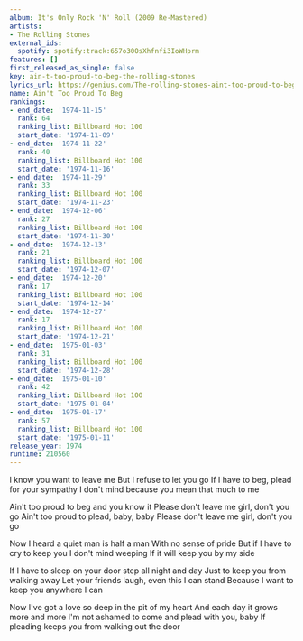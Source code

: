 ```yaml
---
album: It's Only Rock 'N' Roll (2009 Re-Mastered)
artists:
- The Rolling Stones
external_ids:
  spotify: spotify:track:657o30OsXhfnfi3IoWHprm
features: []
first_released_as_single: false
key: ain-t-too-proud-to-beg-the-rolling-stones
lyrics_url: https://genius.com/The-rolling-stones-aint-too-proud-to-beg-lyrics
name: Ain't Too Proud To Beg
rankings:
- end_date: '1974-11-15'
  rank: 64
  ranking_list: Billboard Hot 100
  start_date: '1974-11-09'
- end_date: '1974-11-22'
  rank: 40
  ranking_list: Billboard Hot 100
  start_date: '1974-11-16'
- end_date: '1974-11-29'
  rank: 33
  ranking_list: Billboard Hot 100
  start_date: '1974-11-23'
- end_date: '1974-12-06'
  rank: 27
  ranking_list: Billboard Hot 100
  start_date: '1974-11-30'
- end_date: '1974-12-13'
  rank: 21
  ranking_list: Billboard Hot 100
  start_date: '1974-12-07'
- end_date: '1974-12-20'
  rank: 17
  ranking_list: Billboard Hot 100
  start_date: '1974-12-14'
- end_date: '1974-12-27'
  rank: 17
  ranking_list: Billboard Hot 100
  start_date: '1974-12-21'
- end_date: '1975-01-03'
  rank: 31
  ranking_list: Billboard Hot 100
  start_date: '1974-12-28'
- end_date: '1975-01-10'
  rank: 42
  ranking_list: Billboard Hot 100
  start_date: '1975-01-04'
- end_date: '1975-01-17'
  rank: 57
  ranking_list: Billboard Hot 100
  start_date: '1975-01-11'
release_year: 1974
runtime: 210560
---
```

I know you want to leave me
But I refuse to let you go
If I have to beg, plead for your sympathy
I don't mind because you mean that much to me


Ain't too proud to beg and you know it
Please don't leave me girl, don't you go
Ain't too proud to plead, baby, baby
Please don't leave me girl, don't you go


Now I heard a quiet man is half a man
With no sense of pride
But if I have to cry to keep you I don't mind weeping
If it will keep you by my side

If I have to sleep on your door step all night and day
Just to keep you from walking away
Let your friends laugh, even this I can stand
Because I want to keep you anywhere I can

Now I've got a love so deep in the pit of my heart
And each day it grows more and more
I'm not ashamed to come and plead with you, baby
If pleading keeps you from walking out the door
